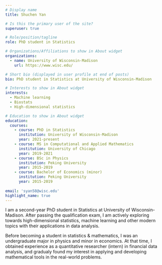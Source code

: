 ```yaml
---
# Display name
title: Shuchen Yan

# Is this the primary user of the site?
superuser: true

# Role/position/tagline
role: PhD student in Statistics

# Organizations/Affiliations to show in About widget
organizations:
  - name: University of Wisconsin-Madison
    url: https://www.wisc.edu/

# Short bio (displayed in user profile at end of posts)
bio: PhD student in Statistics at University of Wisconsin-Madison

# Interests to show in About widget
interests:
  - Machine learning
  - Biostats
  - High-dimensional statistics

# Education to show in About widget
education:
  courses:
    - course: PhD in Statistics
      institution: University of Wisconsin-Madison
      year: 2021-present
    - course: MS in Computational and Applied Mathematics
      institution: University of Chicago
      year: 2019-2021
    - course: BSc in Physics
      institution: Peking University
      year: 2015-2019
    - course: Bachelor of Economics (minor)
      institution: Peking University
      year: 2015-2019
      
email: 'syan58@wisc.edu'
highlight_name: true
---
```


I am a second-year PhD student in Statistics at University of Wisconsin-Madison. After passing the qualification exam, I am actively exploring towards high-dimensional statistics, machine learning and other modern topics with their applications in data analysis. 

Before becoming a student in statistics & mathematics, I was an undergraduate major in physics and minor in economics. At that time, I obtained experience as a quantitative researcher (intern) in financial data analysis, and gradualy found my interest in applying and developing mathematical tools in the real-world problems.

<!-- {{< icon name="download" pack="fas" >}} Download my {{< staticref "uploads/demo_resume.pdf" "newtab" >}}resumé{{< /staticref >}}. -->

